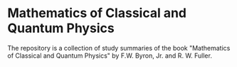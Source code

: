 # Mathematics of Classical and Quantum Physics
The repository is a collection of study summaries of the book "Mathematics of Classical and Quantum Physics" by F.W. Byron, Jr. and R. W. Fuller.
